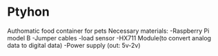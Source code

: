 # Ptyhon
Authomatic food container for pets
Necessary materials:
-Raspberry Pi model B
-Jumper cables
-load sensor
-HX711 Module(to convert analog data to digital data)
-Power supply (out: 5v-2v)
